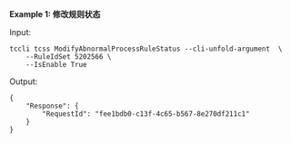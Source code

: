**Example 1: 修改规则状态**



Input: 

```
tccli tcss ModifyAbnormalProcessRuleStatus --cli-unfold-argument  \
    --RuleIdSet 5202566 \
    --IsEnable True
```

Output: 
```
{
    "Response": {
        "RequestId": "fee1bdb0-c13f-4c65-b567-8e270df211c1"
    }
}
```

